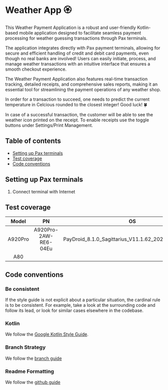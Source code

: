 # Weather App 🏵️

This Weather Payment Application is a robust and user-friendly Kotlin-based mobile application
designed to facilitate seamless payment processing for weather guessing transactions through Pax
terminals.

The application integrates directly with Pax payment terminals, allowing for secure and efficient
handling of credit and debit card payments, even though no real banks are involved!
Users can easily initiate, process, and manage weather transactions with an intuitive interface 
that ensures a smooth checkout experience.

The Weather Payment Application also features real-time transaction tracking, detailed
receipts, and comprehensive sales reports, making it an essential tool for streamlining the payment
operations of any weather shop.

In order for a transaction to succeed, one needs to predict the current temperature in Celcious 
rounded to the closest integer! Good luck! 🍀

In case of a successful transaction, the customer will be able to see the weather icon printed on the receipt.
To enable receipts use the toggle buttons under Settings/Print Management.

## Table of contents

* [Setting up Pax terminals](#setting-up-pax-terminals)
* [Test coverage](#test-coverage)
* [Code conventions](#code-conventions)

## Setting up Pax terminals

1. Connect terminal with Internet

## Test coverage

|  Model  |          PN          |                          OS                           |
|:-------:|:--------------------:|:-----------------------------------------------------:|
| A920Pro | A920Pro-2AW-RE6-04Eu | PayDroid_8.1.0_Sagittarius_V11.1.62_20240411.paydroid |
|   A80   |                      |                                                       |

## Code conventions

### Be consistent

If the style guide is not explicit about a particular situation, the cardinal rule is to be
consistent. For example, take a look at the surrounding code and follow its lead, or look for
similar cases elsewhere in the codebase.

### Kotlin

We follow the [Google Kotlin Style Guide](https://developer.android.com/kotlin/style-guide).

### Branch Strategy

We follow the [branch guide](https://www.abtasty.com/blog/git-branching-strategies)

### Readme Formatting

We follow the [github guide](https://docs.github.com/en/get-started/writing-on-github/getting-started-with-writing-and-formatting-on-github/quickstart-for-writing-on-github)